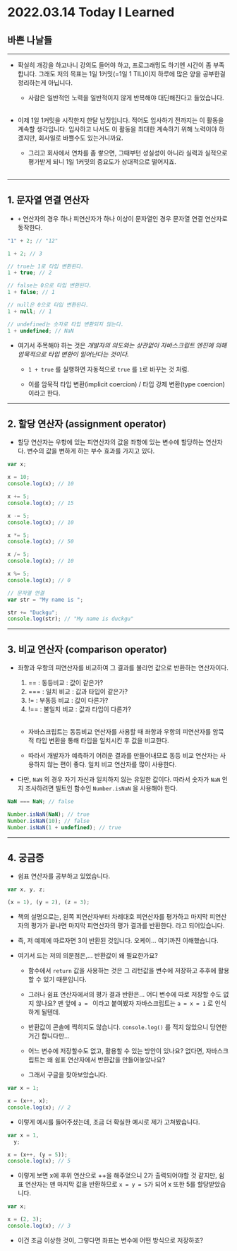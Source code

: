 # 2022.03.14 Today I Learned

## 바쁜 나날들

---

- 확실히 개강을 하고나니 강의도 들어야 하고, 프로그래밍도 하기엔 시간이 좀 부족합니다. 그래도 저의 목표는 1일 1커밋(=1일 1 TIL)이지 하루에 많은 양을 공부한걸 정리하는게 아닙니다.

  - 사람은 일반적인 노력을 일반적이지 않게 반복해야 대딘해진다고 들었습니다.
    <br></br>

- 이제 1일 1커밋을 시작한지 한달 남짓입니다. 적어도 입사하기 전까지는 이 활동을 계속할 생각입니다. 입사하고 나서도 이 활동을 최대한 계속하기 위해 노력이야 하겠지만, 회사일로 바쁠수도 있는거니까요.

  - 그리고 회사에서 연차를 좀 쌓으면, 그때부턴 성실성이 아니라 실력과 실적으로 평가받게 되니 1일 1커밋의 중요도가 상대적으로 떨어지죠.
    <br></br>

---

## 1. 문자열 연결 연산자

- `+` 연산자의 경우 하나 피연산자가 하나 이상이 문자열인 경우 문자열 연결 연산자로 동작한다.

```js
"1" + 2; // "12"

1 + 2; // 3

// true는 1로 타입 변환된다.
1 + true; // 2

// false는 0으로 타입 변환된다.
1 + false; // 1

// null은 0으로 타입 변환된다.
1 + null; // 1

// undefined는 숫자로 타입 변환되지 않는다.
1 + undefined; // NaN
```

- 여기서 주목해야 하는 것은 _개발자의 의도와는 상관없이 자바스크립트 엔진에 의해 암묵적으로 타입 변환이 일어난다는 것이다._

  - `1 + true` 를 실행하면 자동적으로 `true` 를 `1`로 바꾸는 것 처럼.

  - 이를 암묵적 타입 변환(implicit coercion) / 타입 강제 변환(type coercion) 이라고 한다.

---

## 2. 할당 연산자 (assignment operator)

- 할당 연산자는 우항에 있는 피연산자의 값을 좌항에 있는 변수에 할당하는 연산자다. 변수의 값을 변하게 하는 부수 효과를 가지고 있다.

```js
var x;

x = 10;
console.log(x); // 10

x += 5;
console.log(x); // 15

x -= 5;
console.log(x); // 10

x *= 5;
console.log(x); // 50

x /= 5;
console.log(x); // 10

x %= 5;
console.log(x); // 0

// 문자열 연결
var str = "My name is ";

str += "Duckgu";
console.log(str); // "My name is duckgu"
```

---

## 3. 비교 연산자 (comparison operator)

- 좌항과 우항의 피연산자를 비교하여 그 결과를 불리언 값으로 반환하는 연산자이다.

  1. == : 동등비교 : 값이 같은가?
  2. === : 일치 비교 : 값과 타입이 같은가?
  3. != : 부동등 비교 : 값이 다른가?
  4. !== : 불일치 비교 : 값과 타입이 다른가?
     <br></br>

  - 자바스크립트는 동등비교 연산자를 사용할 때 좌항과 우항의 피연산자를 암묵적 타입 변환을 통해 타입을 일치시킨 후 값을 비교한다.

  - 따라서 개발자가 예측하기 어려운 결과를 만들어내므로 동등 비교 연산자는 사용하지 않는 편이 좋다. 일치 비교 연산자를 많이 사용한다.

- 다만, `NaN` 의 경우 자기 자신과 일치하지 않는 유일한 값이다. 따라서 숫자가 `NaN` 인지 조사하려면 빌트인 함수인 `Number.isNaN` 을 사용해야 한다.

```js
NaN === NaN; // false

Number.isNaN(NaN); // true
Number.isNaN(10); // false
Number.isNaN(1 + undefined); // true
```

---

## 4. 궁금증

- 쉼표 연산자를 공부하고 있었습니다.

```js
var x, y, z;

(x = 1), (y = 2), (z = 3);
```

- 책의 설명으로는, 왼쪽 피연산자부터 차례대호 피연산자를 평가하고 마지막 피연산자의 평가가 끝나면 마지막 피연산자의 평가 결과를 반환한다. 라고 되어있습니다.

- 즉, 저 예제에 따르자면 3이 반환된 것입니다. 오케이... 여기까진 이해했습니다.

- 여기서 드는 저의 의문점은,... 반환값이 왜 필요한가요?

  - 함수에서 `return` 값을 사용하는 것은 그 리턴값을 변수에 저장하고 추후에 활용할 수 있기 때문입니다.

  - 그러나 쉼표 연산자에서의 평가 결과 반환은... 어디 변수에 따로 저장할 수도 없지 않나요? 맨 앞에 `a = ` 이라고 붙여봤자 자바스크립트는 `a = x = 1` 로 인식하게 될텐데.

  - 반환값이 콘솔에 찍히지도 않습니다. `console.log()` 를 적지 않았으니 당연한거긴 합니다만...

  - 어느 변수에 저장할수도 없고, 활용할 수 있는 방안이 있나요? 없다면, 자바스크립트는 왜 쉼표 연산자에서 반환값을 만들어놓았나요?

  - 그래서 구글을 찾아보았습니다.

```js
var x = 1;

x = (x++, x);
console.log(x); // 2
```

- 이렇게 예시를 들어주셨는데, 조금 더 확실한 예시로 제가 고쳐봤습니다.

```js
var x = 1,
  y;

x = (x++, (y = 5));
console.log(x); // 5
```

- 이렇게 보면 x에 후위 연산으로 ++을 해주었으니 2가 출력되어야할 것 같지만, 쉼표 연산자는 맨 마지막 값을 반환하므로 `x = y = 5`가 되어 x 또한 5를 할당받았습니다.

```js
var x;

x = (2, 3);
console.log(x); // 3
```

- 이건 조금 이상한 것이, 그렇다면 좌표는 변수에 어떤 방식으로 저장하죠?
